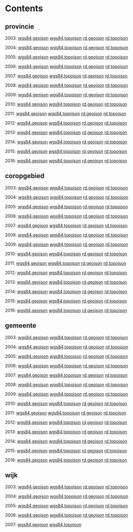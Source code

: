 # Contents

## provincie 

2003:
[wgs84,geojson](wgs84/provincie_2003.geojson)
[wgs84,topojson](wgs84/provincie_2003.topojson)
[rd,geojson](rd/provincie_2003.geojson)
[rd,topojson](rd/provincie_2003.topojson)

2004:
[wgs84,geojson](wgs84/provincie_2004.geojson)
[wgs84,topojson](wgs84/provincie_2004.topojson)
[rd,geojson](rd/provincie_2004.geojson)
[rd,topojson](rd/provincie_2004.topojson)

2005:
[wgs84,geojson](wgs84/provincie_2005.geojson)
[wgs84,topojson](wgs84/provincie_2005.topojson)
[rd,geojson](rd/provincie_2005.geojson)
[rd,topojson](rd/provincie_2005.topojson)

2006:
[wgs84,geojson](wgs84/provincie_2006.geojson)
[wgs84,topojson](wgs84/provincie_2006.topojson)
[rd,geojson](rd/provincie_2006.geojson)
[rd,topojson](rd/provincie_2006.topojson)

2007:
[wgs84,geojson](wgs84/provincie_2007.geojson)
[wgs84,topojson](wgs84/provincie_2007.topojson)
[rd,geojson](rd/provincie_2007.geojson)
[rd,topojson](rd/provincie_2007.topojson)

2008:
[wgs84,geojson](wgs84/provincie_2008.geojson)
[wgs84,topojson](wgs84/provincie_2008.topojson)
[rd,geojson](rd/provincie_2008.geojson)
[rd,topojson](rd/provincie_2008.topojson)

2009:
[wgs84,geojson](wgs84/provincie_2009.geojson)
[wgs84,topojson](wgs84/provincie_2009.topojson)
[rd,geojson](rd/provincie_2009.geojson)
[rd,topojson](rd/provincie_2009.topojson)

2010:
[wgs84,geojson](wgs84/provincie_2010.geojson)
[wgs84,topojson](wgs84/provincie_2010.topojson)
[rd,geojson](rd/provincie_2010.geojson)
[rd,topojson](rd/provincie_2010.topojson)

2011:
[wgs84,geojson](wgs84/provincie_2011.geojson)
[wgs84,topojson](wgs84/provincie_2011.topojson)
[rd,geojson](rd/provincie_2011.geojson)
[rd,topojson](rd/provincie_2011.topojson)

2012:
[wgs84,geojson](wgs84/provincie_2012.geojson)
[wgs84,topojson](wgs84/provincie_2012.topojson)
[rd,geojson](rd/provincie_2012.geojson)
[rd,topojson](rd/provincie_2012.topojson)

2013:
[wgs84,geojson](wgs84/provincie_2013.geojson)
[wgs84,topojson](wgs84/provincie_2013.topojson)
[rd,geojson](rd/provincie_2013.geojson)
[rd,topojson](rd/provincie_2013.topojson)

2014:
[wgs84,geojson](wgs84/provincie_2014.geojson)
[wgs84,topojson](wgs84/provincie_2014.topojson)
[rd,geojson](rd/provincie_2014.geojson)
[rd,topojson](rd/provincie_2014.topojson)

2015:
[wgs84,geojson](wgs84/provincie_2015.geojson)
[wgs84,topojson](wgs84/provincie_2015.topojson)
[rd,geojson](rd/provincie_2015.geojson)
[rd,topojson](rd/provincie_2015.topojson)

2016:
[wgs84,geojson](wgs84/provincie_2016.geojson)
[wgs84,topojson](wgs84/provincie_2016.topojson)
[rd,geojson](rd/provincie_2016.geojson)
[rd,topojson](rd/provincie_2016.topojson)

## coropgebied 

2003:
[wgs84,geojson](wgs84/coropgebied_2003.geojson)
[wgs84,topojson](wgs84/coropgebied_2003.topojson)
[rd,geojson](rd/coropgebied_2003.geojson)
[rd,topojson](rd/coropgebied_2003.topojson)

2004:
[wgs84,geojson](wgs84/coropgebied_2004.geojson)
[wgs84,topojson](wgs84/coropgebied_2004.topojson)
[rd,geojson](rd/coropgebied_2004.geojson)
[rd,topojson](rd/coropgebied_2004.topojson)

2005:
[wgs84,geojson](wgs84/coropgebied_2005.geojson)
[wgs84,topojson](wgs84/coropgebied_2005.topojson)
[rd,geojson](rd/coropgebied_2005.geojson)
[rd,topojson](rd/coropgebied_2005.topojson)

2006:
[wgs84,geojson](wgs84/coropgebied_2006.geojson)
[wgs84,topojson](wgs84/coropgebied_2006.topojson)
[rd,geojson](rd/coropgebied_2006.geojson)
[rd,topojson](rd/coropgebied_2006.topojson)

2007:
[wgs84,geojson](wgs84/coropgebied_2007.geojson)
[wgs84,topojson](wgs84/coropgebied_2007.topojson)
[rd,geojson](rd/coropgebied_2007.geojson)
[rd,topojson](rd/coropgebied_2007.topojson)

2008:
[wgs84,geojson](wgs84/coropgebied_2008.geojson)
[wgs84,topojson](wgs84/coropgebied_2008.topojson)
[rd,geojson](rd/coropgebied_2008.geojson)
[rd,topojson](rd/coropgebied_2008.topojson)

2009:
[wgs84,geojson](wgs84/coropgebied_2009.geojson)
[wgs84,topojson](wgs84/coropgebied_2009.topojson)
[rd,geojson](rd/coropgebied_2009.geojson)
[rd,topojson](rd/coropgebied_2009.topojson)

2010:
[wgs84,geojson](wgs84/coropgebied_2010.geojson)
[wgs84,topojson](wgs84/coropgebied_2010.topojson)
[rd,geojson](rd/coropgebied_2010.geojson)
[rd,topojson](rd/coropgebied_2010.topojson)

2011:
[wgs84,geojson](wgs84/coropgebied_2011.geojson)
[wgs84,topojson](wgs84/coropgebied_2011.topojson)
[rd,geojson](rd/coropgebied_2011.geojson)
[rd,topojson](rd/coropgebied_2011.topojson)

2012:
[wgs84,geojson](wgs84/coropgebied_2012.geojson)
[wgs84,topojson](wgs84/coropgebied_2012.topojson)
[rd,geojson](rd/coropgebied_2012.geojson)
[rd,topojson](rd/coropgebied_2012.topojson)

2013:
[wgs84,geojson](wgs84/coropgebied_2013.geojson)
[wgs84,topojson](wgs84/coropgebied_2013.topojson)
[rd,geojson](rd/coropgebied_2013.geojson)
[rd,topojson](rd/coropgebied_2013.topojson)

2014:
[wgs84,geojson](wgs84/coropgebied_2014.geojson)
[wgs84,topojson](wgs84/coropgebied_2014.topojson)
[rd,geojson](rd/coropgebied_2014.geojson)
[rd,topojson](rd/coropgebied_2014.topojson)

2015:
[wgs84,geojson](wgs84/coropgebied_2015.geojson)
[wgs84,topojson](wgs84/coropgebied_2015.topojson)
[rd,geojson](rd/coropgebied_2015.geojson)
[rd,topojson](rd/coropgebied_2015.topojson)

2016:
[wgs84,geojson](wgs84/coropgebied_2016.geojson)
[wgs84,topojson](wgs84/coropgebied_2016.topojson)
[rd,geojson](rd/coropgebied_2016.geojson)
[rd,topojson](rd/coropgebied_2016.topojson)

## gemeente 

2003:
[wgs84,geojson](wgs84/gemeente_2003.geojson)
[wgs84,topojson](wgs84/gemeente_2003.topojson)
[rd,geojson](rd/gemeente_2003.geojson)
[rd,topojson](rd/gemeente_2003.topojson)

2004:
[wgs84,geojson](wgs84/gemeente_2004.geojson)
[wgs84,topojson](wgs84/gemeente_2004.topojson)
[rd,geojson](rd/gemeente_2004.geojson)
[rd,topojson](rd/gemeente_2004.topojson)

2005:
[wgs84,geojson](wgs84/gemeente_2005.geojson)
[wgs84,topojson](wgs84/gemeente_2005.topojson)
[rd,geojson](rd/gemeente_2005.geojson)
[rd,topojson](rd/gemeente_2005.topojson)

2006:
[wgs84,geojson](wgs84/gemeente_2006.geojson)
[wgs84,topojson](wgs84/gemeente_2006.topojson)
[rd,geojson](rd/gemeente_2006.geojson)
[rd,topojson](rd/gemeente_2006.topojson)

2007:
[wgs84,geojson](wgs84/gemeente_2007.geojson)
[wgs84,topojson](wgs84/gemeente_2007.topojson)
[rd,geojson](rd/gemeente_2007.geojson)
[rd,topojson](rd/gemeente_2007.topojson)

2008:
[wgs84,geojson](wgs84/gemeente_2008.geojson)
[wgs84,topojson](wgs84/gemeente_2008.topojson)
[rd,geojson](rd/gemeente_2008.geojson)
[rd,topojson](rd/gemeente_2008.topojson)

2009:
[wgs84,geojson](wgs84/gemeente_2009.geojson)
[wgs84,topojson](wgs84/gemeente_2009.topojson)
[rd,geojson](rd/gemeente_2009.geojson)
[rd,topojson](rd/gemeente_2009.topojson)

2010:
[wgs84,geojson](wgs84/gemeente_2010.geojson)
[wgs84,topojson](wgs84/gemeente_2010.topojson)
[rd,geojson](rd/gemeente_2010.geojson)
[rd,topojson](rd/gemeente_2010.topojson)

2011:
[wgs84,geojson](wgs84/gemeente_2011.geojson)
[wgs84,topojson](wgs84/gemeente_2011.topojson)
[rd,geojson](rd/gemeente_2011.geojson)
[rd,topojson](rd/gemeente_2011.topojson)

2012:
[wgs84,geojson](wgs84/gemeente_2012.geojson)
[wgs84,topojson](wgs84/gemeente_2012.topojson)
[rd,geojson](rd/gemeente_2012.geojson)
[rd,topojson](rd/gemeente_2012.topojson)

2013:
[wgs84,geojson](wgs84/gemeente_2013.geojson)
[wgs84,topojson](wgs84/gemeente_2013.topojson)
[rd,geojson](rd/gemeente_2013.geojson)
[rd,topojson](rd/gemeente_2013.topojson)

2014:
[wgs84,geojson](wgs84/gemeente_2014.geojson)
[wgs84,topojson](wgs84/gemeente_2014.topojson)
[rd,geojson](rd/gemeente_2014.geojson)
[rd,topojson](rd/gemeente_2014.topojson)

2015:
[wgs84,geojson](wgs84/gemeente_2015.geojson)
[wgs84,topojson](wgs84/gemeente_2015.topojson)
[rd,geojson](rd/gemeente_2015.geojson)
[rd,topojson](rd/gemeente_2015.topojson)

2016:
[wgs84,geojson](wgs84/gemeente_2016.geojson)
[wgs84,topojson](wgs84/gemeente_2016.topojson)
[rd,geojson](rd/gemeente_2016.geojson)
[rd,topojson](rd/gemeente_2016.topojson)

## wijk 

2003:
[wgs84,geojson](wgs84/wijk_2003.geojson)
[wgs84,topojson](wgs84/wijk_2003.topojson)
[rd,geojson](rd/wijk_2003.geojson)
[rd,topojson](rd/wijk_2003.topojson)

2004:
[wgs84,geojson](wgs84/wijk_2004.geojson)
[wgs84,topojson](wgs84/wijk_2004.topojson)
[rd,geojson](rd/wijk_2004.geojson)
[rd,topojson](rd/wijk_2004.topojson)

2005:
[wgs84,geojson](wgs84/wijk_2005.geojson)
[wgs84,topojson](wgs84/wijk_2005.topojson)
[rd,geojson](rd/wijk_2005.geojson)
[rd,topojson](rd/wijk_2005.topojson)

2006:
[wgs84,geojson](wgs84/wijk_2006.geojson)
[wgs84,topojson](wgs84/wijk_2006.topojson)
[rd,geojson](rd/wijk_2006.geojson)
[rd,topojson](rd/wijk_2006.topojson)

2007:
[wgs84,geojson](wgs84/wijk_2007.geojson)
[wgs84,topojson](wgs84/wijk_2007.topojson)
